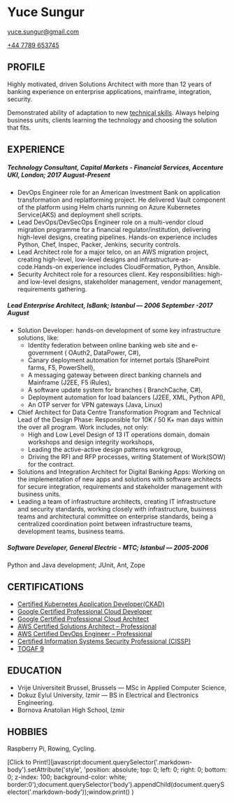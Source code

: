 Yuce Sungur
====

[yuce.sungur@gmail.com](mailto:yuce.sungur@gmail.com)

[+44 7789 653745](tel:+447789653745)

PROFILE
-----
Highly motivated, driven Solutions Architect with more than 12 years of banking experience on enterprise applications, mainframe, integration, security.

Demonstrated ability of adaptation to new [technical skills](#certifications). Always helping business units, clients learning the technology and choosing the solution that fits.

EXPERIENCE 
---
##### Technology Consultant, Capital Markets - Financial Services, Accenture UKI, London; 2017 August-Present
+ DevOps Engineer role for an American Investment Bank on application transformation and replatforming project. He delivered Vault component of the platform using Helm charts running on Azure Kubernetes Service(AKS) and deployment shell scripts.
+ Lead DevOps/DevSecOps Engineer role on a multi-vendor cloud migration programme for a financial regulator/institution, delivering high-level designs, creating pipelines. Hands-on experience includes Python, Chef, Inspec, Packer, Jenkins, security controls.
+ Lead Architect role for a major telco, on an AWS migration project, creating high-level, low-level designs and infrastructure-as-code.Hands-on experience includes CloudFormation, Python, Ansible.
+ Security Architect role for a resources client. Key responsibilities: high- and low-level designs, stakeholder management, vendor management, requirements gathering.
  
##### Lead Enterprise Architect, IsBank; Istanbul — 2006 September -2017 August
+ Solution Developer: hands-on development of some key infrastructure solutions, like:
  + Identity federation between online banking web site and e-government ( OAuth2, DataPower, C#),
  + Canary deployment automation for internet portals (SharePoint farms, F5, PowerShell),
  + A messaging gateway between direct banking channels and Mainframe (J2EE, F5 iRules),
  + A software update system for branches ( BranchCache, C#),
  + Deployment automation for load balancers (J2EE, XML, Python API),
  + An OTP server  for VPN gateways (Java, Linux)
+ Chief Architect for Data Centre Transformation Program and Technical Lead of the Design Phase: Responsible for 10K / 50 K+ man days within the over all program. Work includes, not only:
  + High and Low Level Design of 13 IT operations domain, domain workshops and design integrity workshops,
  + Leading the active-active design patterns workgroup,
  + Driving the RFI and RFP processes, writing Statement of Work(SOW) for the contract.
+ Solutions and Integration Architect for Digital Banking Apps: Working on the implementation of new apps and solutions with software architects for secure integration, requirements and stakeholder management with business units.
+ Leading a team of infrastructure architects, creating IT infrastructure and security standards, working closely with infrastructure, business teams and architectural committee on enterprise standards, being a centralized coordination point between infrastructure teams, development teams, business teams.

##### Software Developer, General Electric - MTC; Istanbul — 2005-2006
Python and Java development; JUnit, Ant, Zope 

CERTIFICATIONS
---
* [Certified Kubernetes Application Developer(CKAD)](https://www.cncf.io/certification/ckad/)
* [Google Certified Professional Cloud Developer](https://cloud.google.com/certification/cloud-developer)
* [Google Certified Professional Cloud Architect](https://cloud.google.com/certification/cloud-architect)
* [AWS Certified Solutions Architect – Professional](https://aws.amazon.com/certification/certified-solutions-architect-professional/) 
* [AWS Certified DevOps Engineer – Professional](https://aws.amazon.com/certification/certified-devops-engineer-professional/)
* [Certified Information Systems Security Professional (CISSP)](https://www.isc2.org/Certifications/CISSP)
* [TOGAF 9](https://www.opengroup.org/certifications/togaf)
 
 EDUCATION
---
- Vrije Universiteit Brussel, Brussels  — MSc in Applied Computer Science, 
- Dokuz Eylul University, Izmir — BS in Electrical and Electronics Engineering.
- Bornova Anatolian High School, Izmir
  
HOBBIES
---
Raspberry Pi, Rowing, Cycling.

[Click to Print!](javascript:document.querySelector('.markdown-body').setAttribute('style', 'position: absolute; top: 0; left: 0; right: 0; bottom: 0; z-index: 100; background-color: white; border:0');document.querySelector('body').appendChild(document.querySelector('.markdown-body'));window.print()
)
